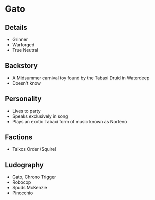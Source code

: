 # Gato

## Details
- Grinner
- Warforged
- True Neutral

## Backstory
- A Midsummer carnival toy found by the Tabaxi Druid in Waterdeep
- Doesn't know

## Personality
- Lives to party
- Speaks exclusively in song
- Plays an exotic Tabaxi form of music known as Norteno

## Factions
- Taikos Order (Squire)

## Ludography
- Gato, Chrono Trigger
- Robocop
- Spuds McKenzie
- Pinocchio